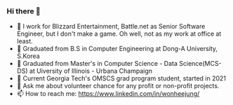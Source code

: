 ### Hi there 👋

- 🔭 I work for Blizzard Entertainment, Battle.net as Senior Software Engineer, but I don't make a game. Oh well, not as my work at office at least. 
- 🌱 Graduated from B.S in Computer Engineering at Dong-A University, S.Korea
- 🌱 Graduated from Master's in Computer Science - Data Science(MCS-DS) at Uiversity of Illinois - Urbana Champaign
- 🌱 Current Georgia Tech's OMSCS grad program student, started in 2021
- 💬 Ask me about volunteer chance for any profit or non-profit projects.
- 📫 How to reach me: https://www.linkedin.com/in/wonheejung/ 


